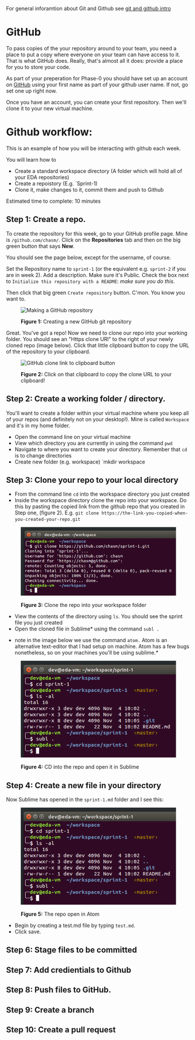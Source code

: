 For general inforamtion about Git and Github see [git and github intro](/README)

# GitHub

To pass copies of the your repository around to your team, you need a place to put a copy where everyone on your team can have access to it. That is what GitHub does. Really, that's almost all it does: provide a place for you to store your code.

As part of your preperation for Phase-0 you should have set up an account on [GitHub](https://github.com/) using your first name as part of your github user name. If not, go set one up right now.

Once you have an account, you can create your first repository. Then we'll clone it to your new virtual machine.

# Github workflow:
This is an example of how you will be interacting with github each week.

You will learn how to
* Create a standard workspace directory (A folder which will hold all of your EDA repositories)
* Create a repoistory (E.g. `Sprint-1)
* Clone it, make changes to it, commit them and push to Github

Estimated time to complete: 10 minutes

## Step 1: Create a repo.
To create the repository for this week, go to your GitHub profile page. Mine is `/github.com/chasm/`. Click on the **Repositories** tab and then on the big green button that says **New**.

You should see the page below, except for the username, of course.

Set the Repository name to `sprint-1` (or the equivalent e.g. `sprint-2` if you are in week 2). Add a description. Make sure it's Public. Check the box next to `Initialize this repository with a README`: *make sure you do this*.

Then click that big green `Create repository` button. C'mon. You know you want to.

<figure>
  <img src="/images/make-repo.png" alt="Making a GitHub repository"><br>
  <figcaption>
    <p><strong>Figure 1:</strong> Creating a new GitHub git repository</p>
  </figcaption>
</figure>

Great. You've got a repo! Now we need to clone our repo into your working folder.
You should see an "Https clone URl" to the right of your newly cloned repo (image below). Click that little clipboard button to copy the URL of the repository to your clipboard.

<figure>
  <img src="/images/clipboard-button.png" alt="GitHub clone link to clipboard button"><br>
  <figcaption>
    <p><strong>Figure 2:</strong> Click on that clipboard to copy the clone URL to your clipboard!</p>
  </figcaption>
</figure>

## Step 2: Create a working folder / directory.
You'll want to create a folder within your virtual machine where you keep all of your repos (and definitely not on your desktop!). Mine is called `Workspace` and it's in my home folder.

- Open the command line on your virtual machine
- View which directory you are currently in using the command `pwd`
- Navigate to where you want to create your directory. Remember that `cd` is to change directories
- Create new folder (e.g. workspace) `mkdir workspace

## Step 3: Clone your repo to your local directory

- From the command line `cd` into the workspace directory you just created
- Inside the workspace directory clone the repo into your workspace. Do this by pasting the copied link from the github repo that you created in Step one, (figure 2). E.g. `git clone https://the-link-you-copied-when-you-created-your-repo.git`

<figure>
  <img src="/images/cloning.png" alt="Cloning the Repo"><br>
  <figcaption>
    <p><strong>Figure 3:</strong> Clone the repo into your workspace folder</p>
  </figcaption>
</figure>

- View the contents of the directory using `ls`. You should see the sprint file you just created
- Open the cloned file in Sublime* using the command `subl .`
* note in the image below we use the command `atom.` Atom is an alternative text-editor that I had setup on machine. Atom has a few bugs nonetheless, so on your machines you'll be using sublime.*

<figure>
  <img src="/images/in-the-repo.png" alt="Open the repo in a text editor"><br>
  <figcaption>
    <p><strong>Figure 4:</strong> CD into the repo and open it in Sublime</p>
  </figcaption>
</figure>

## Step 4: Create a new file in your directory

Now Sublime has opened in the `sprint-1.md` folder and I see this:

<figure>
  <img src="/images/in-the-repo.png" alt="Atom"><br>
  <figcaption>
    <p><strong>Figure 5:</strong> The repo open in Atom</p>
  </figcaption>
</figure>

* Begin by creating a test.md file by typing `test.md`.
* Click save.

## Step 6: Stage files to be committed

## Step 7: Add credientials to Github

## Step 8: Push files to GitHub.

## Step 9: Create a branch

## Step 10: Create a pull request




<!--
<figure>
  <img src="/images/context-menu.png" alt="Atom context menu"><br>
  <figcaption>
    <p><strong>Figure 6:</strong> The right-click context menu</p>
  </figcaption>
</figure>

Save it:

<figure>
  <img src="/images/file-dialog.png" alt="Atom file dialog"><br>
  <figcaption>
    <p><strong>Figure 7:</strong> The file dialog</p>
  </figcaption>
</figure>

Add some [Markdown](http://daringfireball.net/projects/markdown/syntax):

<figure>
  <img src="/images/test-markdown.png" alt="Atom test markdown text"><br>
  <figcaption>
    <p><strong>Figure 8:</strong> Saving some changes</p>
  </figcaption>
</figure>

Now we'll stage those changes in git with `git add -A` and then we'll check the status of our staged files with `git status`:

<figure>
  <img src="/images/git-add-a.png" alt="Git add and status"><br>
  <figcaption>
    <p><strong>Figure 9:</strong> Staging the files and checking the status</p>
  </figcaption>
</figure>

Green means it's staged. (Note: if you have red-green color blindness, notice that it says "Changes to be committed". That's your cue.)

So now let's commit our changes to our *local* repository with `git commit` and a message:

<figure>
  <img src="/images/git-commit-error.png" alt="Commit"><br>
  <figcaption>
    <p><strong>Figure 10:</strong> Error commiting the changes to the local repository</p>
  </figcaption>
</figure>

Oops. We need to tell GitHub who we are (just once). Note, to copy in Linux terminal, you must use Control-SHIFT-C. Similarly, paste is Control-SHIFT-V and cut is Control-SHIFT-X. That's because Control-c is already used. Be careful! Control-c means "cancel".

<figure>
  <img src="/images/who-am-i.png" alt="Commit"><br>
  <figcaption>
    <p><strong>Figure 10:</strong> Telling git who I am</p>
  </figcaption>
</figure>

OK, now we can commit:

Finally, I'll push them to GitHub with `git push`:

<figure>
  <img src="/images/git-commit.png" alt="Commit"><br>
  <figcaption>
    <p><strong>Figure 10:</strong> Commiting the changes to the local repository</p>
  </figcaption>
</figure>

Finally, I'll push them to GitHub with `git push`:

<figure>
  <img src="/images/git-push.png" alt="Push"><br>
  <figcaption>
    <p><strong>Figure 11:</strong> Pushing my changes to the remote repository on GitHub</p>
  </figcaption>
</figure>

Whoops. We have to set one more thing (then never again!). Copy the line

Now I can see those changes on GitHub (reload the page):

<figure>
  <img src="/images/changes-on-github.png" alt="Changes"><br>
  <figcaption>
    <p><strong>Figure 12:</strong> Now my changes are visible on GitHub</p>
  </figcaption>
</figure>

Lather, rinse, repeat.
-->